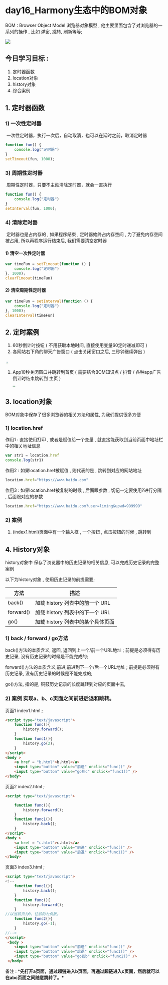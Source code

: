# day16_Harmony生态中的BOM对象

BOM : Browser Object Model 浏览器对象模型 , 他主要里面包含了对浏览器的一系列的操作 , 比如 弹窗, 跳转, 刷新等等; 

<img src="pic0-1.png">

## 今日学习目标 : 

1. 定时器函数 
2. location对象
3. history对象
4. 综合案例

## 1. 定时器函数

### 1) 一次性定时器

​	 一次性定时器，执行一次后，自动取消，也可以在延时之前，取消定时器

```javascript
function fun() {
    console.log("定时器")
}
setTimeout(fun, 1000);
```

### 3) 周期性定时器

​	周期性定时器，只要不主动清除定时器，就会一直执行

```javascript
function fun() {
    console.log("定时器")
}
setInterval(fun, 1000);
```

### 4) 清除定时器

​	定时器也是占内存的 , 如果程序结束 , 定时器始终占内存空间 , 为了避免内存空间被占用, 所以再程序运行结束后, 我们需要清空定时器

#### 1) 清空一次性定时器

```javascript
var timeFun = setTimeout(function () {
    console.log("定时器")
}, 1000);
clearTimeout(timeFun)
```

#### 2) 清空周期性定时器

```javascript
var timeFun = setInterval(function () {
    console.log("定时器")
}, 1000);
clearInterval(timeFun)
```

## 2. 定时案例

1. 60秒倒计时按钮 ( 不用获取本地时间, 直接使用变量60定时递减即可 )
2. 各网站右下角的聊天广告窗口 ( 点击关闭窗口之后, 三秒钟继续弹出 )

​	<img src="pic0.png" style="zoom:33%;" >

1. App10秒关闭窗口并跳转到首页 ( 需要结合BOM知识点 / 抖音 / 各种app广告倒计时结束跳转到 主页 )

   <img src="pic1.png" style="zoom: 25%;" ><img src="pic2.png" style="zoom: 25%;" >

## 3. location对象

BOM对象中保存了很多浏览器的相关方法和属性, 为我们提供很多方便

### 1) location.href

作用1 : 直接使用打印 , 或者是赋值给一个变量 , 就直接能获取到当前页面中地址栏中的相关地址信息

```javascript
var str1 = location.href
console.log(str1)
```

作用2 : 如果location.href被赋值 , 则代表的是 , 跳转到对应的网站地址

```javascript
location.href="https://www.baidu.com"
```

作用3 : 如果location.href被复制的时候 , 后面跟参数 , 切记一定要使用?进行分隔 , 后面跟对应的参数     

```javascript
location.href="https://www.baidu.com?user=liming&upwd=999999"
```

### 2) 案例

1. (index1.html)页面中有一个输入框 ,  一个按钮 , 点击按钮的时候 , 跳转到 

## 4. History对象

history对象中 保存了浏览器中的历史记录的相关信息, 可以完成历史记录的完整案例

以下为history对象 , 使用历史记录的前提需要; 

| 方法      | 描述                              |
| --------- | --------------------------------- |
| back()    | 加载 history 列表中的前一个 URL   |
| forward() | 加载 history 列表中的下一个 URL   |
| go()      | 加载 history 列表中的某个具体页面 |

### 1) back / forward / go方法

back()方法的本质含义, 返回, 返回到上一个/前一个URL地址 ; 前提是必须得有历史记录, 没有历史记录的时候是不能完成的;

forward()方法的本质含义,前进,前进到下一个/后一个URL地址 ; 前提是必须得有历史记录, 没有历史记录的时候是不能完成的;

go()方法, 指的是, 铜鼓历史记录的长度跳转到对应的页面中去, 

### 2) 案例 实现a、b、c页面之间前进后退和跳转。

页面1  index1.html  ;

```html
<script type="text/javascript">
    function func(){
        history.forward();
    }
    function func1(){
        history.go(2);
    }
</script>
<body >
    <a href = "b.html">b.html</a>
    <input type="button" value="前进" onclick="func()" />
    <input type="button" value="go到c" onclick="func1()" />
</body>

```

页面2   index2.html ;

```html
<script type="text/javascript">

    function func(){
        history.forward();
    }
    function func1(){
        history.back();
    }
</script>
<body >
    <a href = "c.html">c.html</a>
    <input type="button" value="前进" onclick="func()" />
    <input type="button" value="后退" onclick="func1()" />
</body>

```

页面3   index3.html ;

```html
<script type="text/javascript">
<!--
    function func1(){
        history.back();
    }
    function func(){
        history.forward();
    }
//以当前页为0，往前的为负数。
    function func2(){
        history.go(-1);
    }
//-->
</script>
 <body >
    <input type="button" value="前进" onclick="func()" />
    <input type="button" value="后退" onclick="func1()" />
    <input type="button" value="go到b" onclick="func2()" />
 </body>
```

备注 : ***先打开a页面，通过超链进入b页面，再通过超链进入c页面，然后就可以在abc页面之间随意跳转了。\***